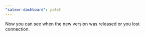 ```yaml
---
"saleor-dashboard": patch
---
```


Now you can see when the new version was released or you lost connection.
